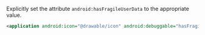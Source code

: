 Explicitly set the attribute `android:hasFragileUserData` to the appropriate value.

```xml
<application android:icon="@drawable/icon" android:debuggable="hasFragileUserData">
```
